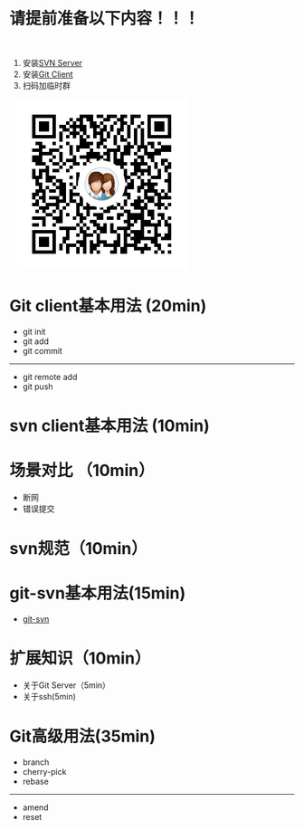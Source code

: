 # 请提前准备以下内容！！！
  
  1. 安装[SVN Server](https://www.visualsvn.com/server/download/)
  1. 安装[Git Client](https://git-scm.com/downloads)
  1. 扫码加临时群

    ![xxx](images/tmp-group.png)

# Git client基本用法 (20min)
  - git init
  - git add
  - git commit
  ***
  - git remote add
  - git push

# svn client基本用法 (10min)

# 场景对比 （10min）
  - 断网
  - 错误提交

# svn规范（10min）

# git-svn基本用法(15min)
  - [git-svn](git-svn.md)

# 扩展知识（10min）
  - 关于Git Server（5min）
  - 关于ssh(5min)

# Git高级用法(35min)
  - branch
  - cherry-pick
  - rebase
  ***
  - amend
  - reset
